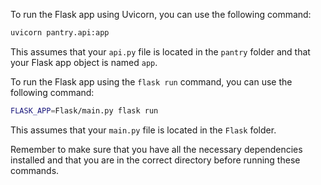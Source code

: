 To run the Flask app using Uvicorn, you can use the following command:

```bash
uvicorn pantry.api:app
```

This assumes that your `api.py` file is located in the `pantry` folder and that your Flask app object is named `app`.

To run the Flask app using the `flask run` command, you can use the following command:

```bash
FLASK_APP=Flask/main.py flask run
```

This assumes that your `main.py` file is located in the `Flask` folder.

Remember to make sure that you have all the necessary dependencies installed and that you are in the correct directory before running these commands.
